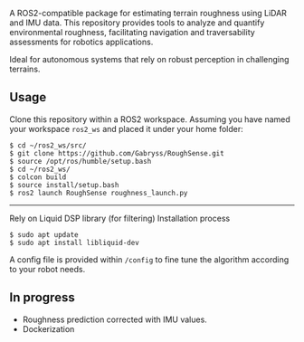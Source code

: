 A ROS2-compatible package for estimating terrain roughness using LiDAR and IMU data. 
This repository provides tools to analyze and quantify environmental roughness, facilitating navigation and traversability assessments for robotics applications. 

Ideal for autonomous systems that rely on robust perception in challenging terrains.

## Usage
Clone this repository within a ROS2 workspace. Assuming you have named your workspace `ros2_ws` and placed it under your home folder:
```
$ cd ~/ros2_ws/src/
$ git clone https://github.com/Gabryss/RoughSense.git
$ source /opt/ros/humble/setup.bash
$ cd ~/ros2_ws/
$ colcon build
$ source install/setup.bash
$ ros2 launch RoughSense roughness_launch.py
```
---
Rely on Liquid DSP library (for filtering)
Installation process
```
$ sudo apt update
$ sudo apt install libliquid-dev
```


A config file is provided within `/config` to fine tune the algorithm according to your robot needs.

## In progress
- Roughness prediction corrected with IMU values.
- Dockerization
